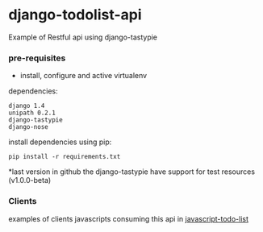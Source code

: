 django-todolist-api
===========

Example of Restful api using django-tastypie

### pre-requisites
    
+ install, configure and active virtualenv

dependencies:

    django 1.4
    unipath 0.2.1
    django-tastypie
    django-nose

install dependencies using pip:

    pip install -r requirements.txt

*last version in github the django-tastypie have support for test resources (v1.0.0-beta)

### Clients

examples of clients javascripts consuming this api in [javascript-todo-list](https://github.com/jandersonfc/javascript-todo-list)